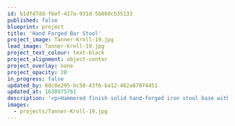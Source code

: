 ```yaml
---
id: b1dfd7dd-f6ef-417a-931d-5b860cb35133
published: false
blueprint: project
title: 'Hand Forged Bar Stool'
project_image: Tanner-Kroll-19.jpg
lead_image: Tanner-Kroll-19.jpg
project_text_colour: text-black
project_alignment: object-center
project_overlay: none
project_opacity: 20
in_progress: false
updated_by: 6dc8e295-bc50-43f6-ba12-462a87874451
updated_at: 1638975761
description: '<p>Hammered finish solid hand-forged iron stool base with tapered foot detail and square stretcher.</p><p>Bespoke upholstered seat (photo in velvet linen).</p><p>Height: 750mm</p><p>Seat: 350mm (diameter)</p>'
images:
  - projects/Tanner-Kroll-19.jpg
---
```

